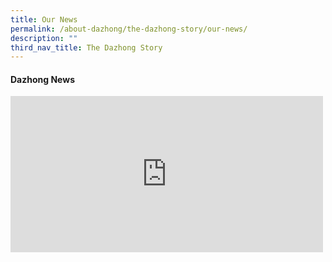 ```yaml
---
title: Our News
permalink: /about-dazhong/the-dazhong-story/our-news/
description: ""
third_nav_title: The Dazhong Story
---
```

#### Dazhong News

<iframe allow="autoplay; clipboard-write; encrypted-media; picture-in-picture; web-share" allowfullscreen="true" frameborder="0" scrolling="no" style="border:none;overflow:hidden" height="250" width="500" src="https://www.facebook.com/plugins/post.php?href=https%3A%2F%2Fwww.facebook.com%2FTheStraitsTimes%2Fposts%2Fpfbid0pQDunNKDLgfEXfMcKXkT49UFsN4us3QuJL8HJGFR5FJvvZzXPMioNzjZgZeE2Qc2l&amp;show_text=true&amp;width=500"></iframe>